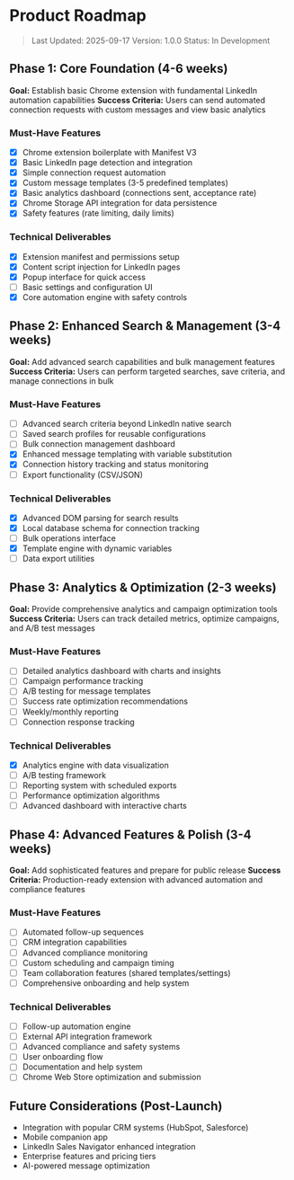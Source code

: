 # Product Roadmap

> Last Updated: 2025-09-17
> Version: 1.0.0
> Status: In Development

## Phase 1: Core Foundation (4-6 weeks)

**Goal:** Establish basic Chrome extension with fundamental LinkedIn automation capabilities
**Success Criteria:** Users can send automated connection requests with custom messages and view basic analytics

### Must-Have Features

- [x] Chrome extension boilerplate with Manifest V3
- [x] Basic LinkedIn page detection and integration
- [x] Simple connection request automation
- [x] Custom message templates (3-5 predefined templates)
- [x] Basic analytics dashboard (connections sent, acceptance rate)
- [x] Chrome Storage API integration for data persistence
- [x] Safety features (rate limiting, daily limits)

### Technical Deliverables

- [x] Extension manifest and permissions setup
- [x] Content script injection for LinkedIn pages
- [x] Popup interface for quick access
- [ ] Basic settings and configuration UI
- [x] Core automation engine with safety controls

## Phase 2: Enhanced Search & Management (3-4 weeks)

**Goal:** Add advanced search capabilities and bulk management features
**Success Criteria:** Users can perform targeted searches, save criteria, and manage connections in bulk

### Must-Have Features

- [ ] Advanced search criteria beyond LinkedIn native search
- [ ] Saved search profiles for reusable configurations
- [ ] Bulk connection management dashboard
- [x] Enhanced message templating with variable substitution
- [x] Connection history tracking and status monitoring
- [ ] Export functionality (CSV/JSON)

### Technical Deliverables

- [x] Advanced DOM parsing for search results
- [x] Local database schema for connection tracking
- [ ] Bulk operations interface
- [x] Template engine with dynamic variables
- [ ] Data export utilities

## Phase 3: Analytics & Optimization (2-3 weeks)

**Goal:** Provide comprehensive analytics and campaign optimization tools
**Success Criteria:** Users can track detailed metrics, optimize campaigns, and A/B test messages

### Must-Have Features

- [ ] Detailed analytics dashboard with charts and insights
- [ ] Campaign performance tracking
- [ ] A/B testing for message templates
- [ ] Success rate optimization recommendations
- [ ] Weekly/monthly reporting
- [ ] Connection response tracking

### Technical Deliverables

- [x] Analytics engine with data visualization
- [ ] A/B testing framework
- [ ] Reporting system with scheduled exports
- [ ] Performance optimization algorithms
- [ ] Advanced dashboard with interactive charts

## Phase 4: Advanced Features & Polish (3-4 weeks)

**Goal:** Add sophisticated features and prepare for public release
**Success Criteria:** Production-ready extension with advanced automation and compliance features

### Must-Have Features

- [ ] Automated follow-up sequences
- [ ] CRM integration capabilities
- [ ] Advanced compliance monitoring
- [ ] Custom scheduling and campaign timing
- [ ] Team collaboration features (shared templates/settings)
- [ ] Comprehensive onboarding and help system

### Technical Deliverables

- [ ] Follow-up automation engine
- [ ] External API integration framework
- [ ] Advanced compliance and safety systems
- [ ] User onboarding flow
- [ ] Documentation and help system
- [ ] Chrome Web Store optimization and submission

## Future Considerations (Post-Launch)

- Integration with popular CRM systems (HubSpot, Salesforce)
- Mobile companion app
- LinkedIn Sales Navigator enhanced integration
- Enterprise features and pricing tiers
- AI-powered message optimization